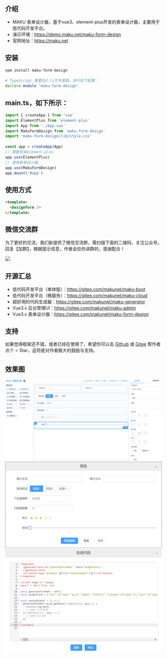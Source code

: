 ## 介绍
- MAKU 表单设计器，基于vue3、element-plus开发的表单设计器，主要用于低代码开发平台。
- 演示环境：https://demo.maku.net/maku-form-design
- 官网地址：https://maku.net

## 安装

```bash
npm install maku-form-design

# TypeScript 需要在d.ts文件里面，进行如下配置：
declare module 'maku-form-design'
```

## main.ts，如下所示：

```typescript
import { createApp } from 'vue'
import ElementPlus from 'element-plus'
import App from './App.vue'
import MakuFormDesign from 'maku-form-design'
import 'maku-form-design/lib/style.css'

const app = createApp(App)
// 需要安装element-plus
app.use(ElementPlus)
// 使用表单设计器
app.use(MakuFormDesign)
app.mount('#app')
```


## 使用方式
```html
<template>
  <DesignForm />
</template>
```

## 微信交流群
为了更好的交流，我们新提供了微信交流群，需扫描下面的二维码，关注公众号，回复【加群】，根据提示信息，作者会拉你进群的，感谢配合！

![](https://maku.net/app/img/qrcode.jpg)


## 开源汇总
- 低代码开发平台（单体版）：https://gitee.com/makunet/maku-boot
- 低代码开发平台（微服务）：https://gitee.com/makunet/maku-cloud
- 超好用的代码生成器：https://gitee.com/makunet/maku-generator
- Vue3.x 后台管理UI：https://gitee.com/makunet/maku-admin
- Vue3.x 表单设计器：https://gitee.com/makunet/maku-form-design



## 支持
如果觉得框架还不错，或者已经在使用了，希望你可以去 [Github](https://github.com/makunet/maku-form-design) 或 [Gitee](https://gitee.com/makunet/maku-form-design) 帮作者点个 ⭐ Star，这将是对作者极大的鼓励与支持。


## 效果图
![输入图片说明](images/1.png)
![输入图片说明](images/2.png)
![输入图片说明](images/3.png)
